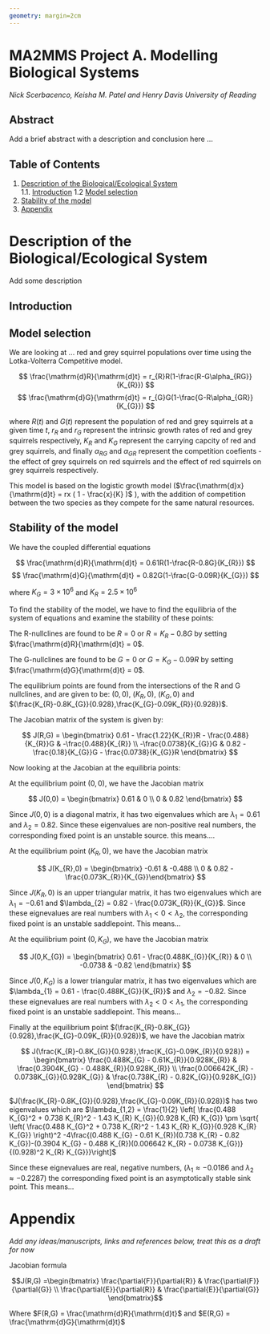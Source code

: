 ```yaml
---
geometry: margin=2cm
---
```

[comment]: # (This is how you can make comments without affecting the output file or preview, the above section is the YAML btw, it is not rendered either but rather sets custom global markdown formatting for pdf/html output)

# MA2MMS Project A. Modelling Biological Systems 
*Nick Scerbacenco, Keisha M. Patel and Henry Davis*
*University of Reading*  


## Abstract
Add a brief abstract with a description and conclusion here ...


## Table of Contents

1. [Description of the Biological/Ecological System](#description-of-the-biologicalecological-system)  
   1.1. [Introduction](#introduction)
   1.2  [Model selection](#introduction)
2. [Stability of the model](#stability-of-the-model)
3. [Appendix](#appendix)  


# Description of the Biological/Ecological System

Add some description 

## Introduction

## Model selection
 
We are looking at ... red and grey squirrel populations over time using the Lotka-Volterra Competitive model. 

$$ \frac{\mathrm{d}R}{\mathrm{d}t} = r_{R}R(1-\frac{R-G\alpha_{RG}}{K_{R}}) $$
$$ \frac{\mathrm{d}G}{\mathrm{d}t} = r_{G}G(1-\frac{G-R\alpha_{GR}}{K_{G}}) $$

where $R(t)$ and $G(t)$ represent the population of red and grey squirrels at a given time $t$,
$r_{R}$ and $r_{G}$ represent the intrinsic growth rates of red and grey squirrels respectively,
$K_{R}$ and $K_{G}$ represent the carrying capcity of red and grey squirrels,
and finally $\alpha_{RG}$ and $\alpha_{GR}$ represent the competition coefients - the effect of grey squirrels on red squirrels and the effect of red squirrels on grey squirrels respectively.

This model is based on the logistic growth model ($\frac{\mathrm{d}x}{\mathrm{d}t} = rx ( 1 - \frac{x}{K} )$ ), with the addition of competition between the two species as they compete for the same natural resources. 

## Stability of the model

We have the coupled differential equations

$$ \frac{\mathrm{d}R}{\mathrm{d}t} = 0.61R(1-\frac{R-0.8G}{K_{R}}) $$
$$ \frac{\mathrm{d}G}{\mathrm{d}t} = 0.82G(1-\frac{G-0.09R}{K_{G}}) $$

where $K_{G} = 3×10^{6}$ and $K_{R} = 2.5×10^{6}$

To find the stability of the model, we have to find the equilibria of the system of equations and examine the stability of these points:

The R-nullclines are found to be $R = 0$ or $R = K_{R} - 0.8G$ by setting $\frac{\mathrm{d}R}{\mathrm{d}t} = 0$.

The G-nullclines are found to be $G = 0$ or $G = K_{G} - 0.09R$ by setting $\frac{\mathrm{d}G}{\mathrm{d}t} = 0$.

The equilibrium points are found from the intersections of the R and G nullclines, and are given to be: $(0,0)$, $(K_{R},0)$, $(K_{G},0)$ and $(\frac{K_{R}-0.8K_{G}}{0.928},\frac{K_{G}-0.09K_{R}}{0.928})$.

The Jacobian matrix of the system is given by:

$$ J(R,G) = \begin{bmatrix} 0.61 - \frac{1.22}{K_{R}}R - \frac{0.488}{K_{R}}G & -\frac{0.488}{K_{R}} \\
-\frac{0.0738}{K_{G}}G & 0.82 - \frac{0.18}{K_{G}}G - \frac{0.0738}{K_{G}}R \end{bmatrix} $$

Now looking at the Jacobian at the equilibria points:

At the equilibrium point $(0,0)$, we have the Jacobian matrix

$$ J(0,0) = \begin{bmatrix} 0.61 & 0 \\
0 & 0.82 \end{bmatrix} $$

Since $J(0,0)$ is a diagonal matrix, it has two eigenvalues which are $\lambda_{1} = 0.61$ and $\lambda_{2} = 0.82$. Since these eigenvalues are non-positive real numbers, the corresponding fixed point is an unstable source.
this means....

At the equilibrium point $(K_{R},0)$, we have the Jacobian matrix

$$ J(K_{R},0) = \begin{bmatrix} -0.61 & -0.488 \\
0 & 0.82 - \frac{0.073K_{R}}{K_{G}}\end{bmatrix} $$

Since $J(K_{R},0)$ is an upper triangular matrix, it has two eigenvalues which are $\lambda_{1} = -0.61$ and $\lambda_{2} = 0.82 - \frac{0.073K_{R}}{K_{G}}$. Since these eignevalues are real numbers with $\lambda_{1} < 0 < \lambda_{2}$, the corresponding fixed point is an unstable saddlepoint.
This means...

At the equilibrium point $(0,K_{G})$, we have the Jacobian matrix

$$ J(0,K_{G}) = \begin{bmatrix} 0.61 - \frac{0.488K_{G}}{K_{R}} & 0 \\
-0.0738 & -0.82 \end{bmatrix} $$

Since $J(0,K_{G})$ is a lower triangular matrix, it has two eigenvalues which are $\lambda_{1} = 0.61 - \frac{0.488K_{G}}{K_{R}}$ and $\lambda_{2} = -0.82$. Since these eignevalues are real numbers with $\lambda_{2} < 0 < \lambda_{1}$, the corresponding fixed point is an unstable saddlepoint.
This means...

Finally at the equilibrium point $(\frac{K_{R}-0.8K_{G}}{0.928},\frac{K_{G}-0.09K_{R}}{0.928})$, we have the Jacobian matrix

$$ J(\frac{K_{R}-0.8K_{G}}{0.928},\frac{K_{G}-0.09K_{R}}{0.928}) = \begin{bmatrix} \frac{0.488K_{G} - 0.61K_{R}}{0.928K_{R}} & \frac{0.3904K_{G} - 0.488K_{R}}{0.928K_{R}} \\
\frac{0.006642K_{R} - 0.0738K_{G}}{0.928K_{G}} & \frac{0.738K_{R} - 0.82K_{G}}{0.928K_{G}} \end{bmatrix} $$

$J(\frac{K_{R}-0.8K_{G}}{0.928},\frac{K_{G}-0.09K_{R}}{0.928})$ has two eigenvalues which are $\lambda_{1,2} = \frac{1}{2} \left[
\frac{0.488 K_{G}^2 + 0.738 K_{R}^2 - 1.43 K_{R} K_{G}}{0.928 K_{R} K_{G}} \pm \sqrt{ \left( \frac{0.488 K_{G}^2 + 0.738 K_{R}^2 - 1.43 K_{R} K_{G}}{0.928 K_{R} K_{G}} \right)^2 -4\frac{(0.488 K_{G} - 0.61 K_{R})(0.738 K_{R} - 0.82 K_{G})-(0.3904 K_{G} - 0.488 K_{R})(0.006642 K_{R} - 0.0738 K_{G})}{(0.928)^2 K_{R} K_{G}}}\right]$

Since these eignevalues are real, negative numbers, ($\lambda_{1} \approx -0.0186$ and $\lambda_{2} \approx -0.2287$) the corresponding fixed point is an asymptotically stable sink point.
This means...

# Appendix

*Add any ideas/manuscripts, links and references below, treat this as a draft for now*

Jacobian formula

$$J(R,G) =\begin{bmatrix}
\frac{\partial{F}}{\partial{R}} & \frac{\partial{F}}{\partial{G}} \\
\frac{\partial{E}}{\partial{R}} & \frac{\partial{E}}{\partial{G}}
\end{bmatrix}$$

Where $F(R,G) = \frac{\mathrm{d}R}{\mathrm{d}t}$ and $E(R,G) = \frac{\mathrm{d}G}{\mathrm{d}t}$
